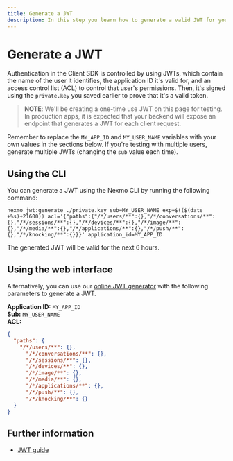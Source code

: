 ```yaml
---
title: Generate a JWT
description: In this step you learn how to generate a valid JWT for your Client SDK Application.
---
```


# Generate a JWT

Authentication in the Client SDK is controlled by using JWTs, which contain the name of the user it identifies, the application ID it's valid for, and an access control list (ACL) to control that user's permissions. Then, it's signed using the `private.key` you saved earlier to prove that it's a valid token.

> **NOTE**: We'll be creating a one-time use JWT on this page for testing. In production apps, it is expected that your backend will expose an endpoint that generates a JWT for each client request.

Remember to replace the `MY_APP_ID` and `MY_USER_NAME` variables with your own values in the sections below. If you're testing with multiple users, generate multiple JWTs (changing the `sub` value each time).

## Using the CLI

You can generate a JWT using the Nexmo CLI by running the following command:

``` shell
nexmo jwt:generate ./private.key sub=MY_USER_NAME exp=$(($(date +%s)+21600)) acl='{"paths":{"/*/users/**":{},"/*/conversations/**":{},"/*/sessions/**":{},"/*/devices/**":{},"/*/image/**":{},"/*/media/**":{},"/*/applications/**":{},"/*/push/**":{},"/*/knocking/**":{}}}' application_id=MY_APP_ID
```

The generated JWT will be valid for the next 6 hours.

## Using the web interface

Alternatively, you can use our <a href="/jwt" target="_blank">online JWT generator</a> with the following parameters to generate a JWT.

**Application ID:** `MY_APP_ID`<br />
**Sub:** `MY_USER_NAME`<br />
**ACL:**

```json
{
  "paths": {
    "/*/users/**": {},
      "/*/conversations/**": {},
      "/*/sessions/**": {},
      "/*/devices/**": {},
      "/*/image/**": {},
      "/*/media/**": {},
      "/*/applications/**": {},
      "/*/push/**": {},
      "/*/knocking/**": {}
  }
}
```

## Further information

* [JWT guide](/concepts/guides/authentication#json-web-tokens-jwt)

